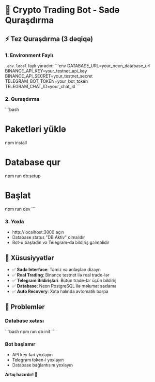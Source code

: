 # 🚀 Crypto Trading Bot - Sadə Quraşdırma

## ⚡ Tez Quraşdırma (3 dəqiqə)

### 1. Environment Faylı
`.env.local` faylı yaradın:
\`\`\`env
DATABASE_URL=your_neon_database_url
BINANCE_API_KEY=your_testnet_api_key
BINANCE_API_SECRET=your_testnet_secret
TELEGRAM_BOT_TOKEN=your_bot_token
TELEGRAM_CHAT_ID=your_chat_id
\`\`\`

### 2. Quraşdırma
\`\`\`bash
# Paketləri yüklə
npm install

# Database qur
npm run db:setup

# Başlat
npm run dev
\`\`\`

### 3. Yoxla
- http://localhost:3000 açın
- Database status "DB Aktiv" olmalıdır
- Bot-u başladın və Telegram-da bildiriş gəlməlidir

## 🎯 Xüsusiyyətlər

- ✅ **Sadə Interface**: Təmiz və anlaşılan dizayn
- ✅ **Real Trading**: Binance testnet ilə real trade-lər
- ✅ **Telegram Bildirişləri**: Bütün trade-lər üçün bildiriş
- ✅ **Database**: Neon PostgreSQL ilə məlumat saxlama
- ✅ **Auto Recovery**: Xəta halında avtomatik bərpa

## 🔧 Problemlər

### Database xətası
\`\`\`bash
npm run db:init
\`\`\`

### Bot başlamır
- API key-ləri yoxlayın
- Telegram token-i yoxlayın
- Database bağlantısını yoxlayın

**Artıq hazırdır! 🎉**
